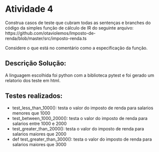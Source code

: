 <h1> Atividade 4 </h1>
<p>Construa casos de teste que cubram todas as sentenças e branches do código da simples função de cálculo de IR do seguinte arquivo: <a htref="https://github.com/otaviolemos/Imposto-de-renda/blob/master/src/imposto-renda.ts">https://github.com/otaviolemos/Imposto-de-renda/blob/master/src/imposto-renda.ts</a>

<p>Considere o que está no comentário como a especificação da função.</p>
<h2>Descrição Solução:</h2>
<p>A linguagem escolhida foi python com a biblioteca pytest e foi gerado um relatorio dos teste em html.</p>
<h2>Testes realizados:</h2>
<ul>
    <li>test_less_than_1000(): testa o valor do imposto de renda para salarios menores que 1000</li>
    <li>test_between_1000_2000(): testa o valor do imposto de renda para salarios entre 1000 e 2000</li>
    <li>test_greater_than_2000(): testa o valor do imposto de renda para salarios maiores que 2000</li>
    <li>def test_greater_than_3000(): testa o valor do imposto de renda para salarios maiores que 3000</li>
</ul>
